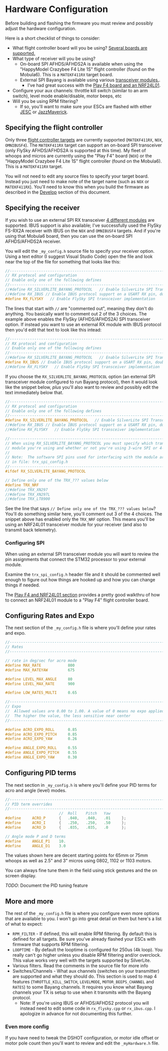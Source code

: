 # Hardware Configuration

Before building and flashing the firmware you must review and possibly adjust the hardware configuration.

Here is a short checklist of things to consider:

* What flight controller board will you be using? [Several boards are supported.](Targets.md)
* What type of receiver will you be using?
    * On-board SPI AFHDS/AFHDS2A is available when using the "HappyModel Crazybee F4 Lite 1S" flight controller (found on the Mobula6). This is a `MATEKF411RX` target board.
    * External SPI Bayang is available using various [transceiver modules.](Transceiver.md).
        * I've had great success with the [Play F4 board and an NRF24L01](PlayF4_NRF24L01.md).
* Configure your aux channels: throttle kill switch (similar to an arm switch), level mode enable/disable, motor beeps, etc
* Will you be using RPM filtering?
    * If so, you'll want to make sure your ESCs are flashed with either [JESC](https://jflight.net/) or [JazzMaverick](https://github.com/JazzMaverick/BLHeli/tree/JazzMaverick-patch-1/BLHeli_S%20SiLabs).

## Specifying the flight controller

Only three [flight controller targets](Targets.md) are currently supported (`MATEKF411RX`, `NOX`, `OMNIBUSF4`). The `MATEKF411RX` target can support an on-board SPI transceiver (only FlySky AFHDS/AFHDS2A is supported at this time). My fleet of whoops and micros are currently using the "Play F4" board (`NOX`) or the "HappyModel Crazybee F4 Lite 1S" flight controller (found on the Mobula6). This is a `MATEKF411RX` target.

You will not need to edit any source files to specify your target board. Instead you just need to make note of the target name
(such as `NOX` or `MATEKF411RX`). You'll need to know this when you build the firmware as described in the [Develop](Develop.md) section of this document.

## Specifying the receiver

If you wish to use an external SPI RX transceiver [4 different modules](Transceiver.md) are supported. IBUS support is also available; I've successfully used the FlySky FS-RX2A receiver with IBUS on the `NOX` and `OMNIBUSF4` targets. And if you're using that Mobula6 board, then you can use the on-board SPI AFHDS/AFHDS2A receiver.

You will edit the `_my_config.h` source file to specify your receiver option. Using a text editor (I suggest Visual Studio Code) open the file and look near the top of the file for something that looks like this:

```c++
//------------------------------------------------------------------------------
// RX protocol and configuration
// Enable only one of the following defines
//------------------------------------------------------------------------------
//#define RX_SILVERLITE_BAYANG_PROTOCOL   // Enable SilverLite SPI Transceiver RX implementation
//#define RX_IBUS // Enable IBUS protocol support on a USART RX pin, double-check rx_ibus.cpp and define one of: FLYSKY_i6_MAPPING, TURNIGY_EVOLUTION_MAPPING
#define RX_FLYSKY   // Enable FlySky SPI transceiver implementation
```

The lines that start with `//` are "commented out", meaning they don't do anything.
You basically want to comment out 2 of the 3 choices. The example above enables
the FlySky (AFHDS/AFHDS2A) SPI transceiver option. If instead you want to use an external RX module
with IBUS protocol then you'd edit that text to look like this intead:

```c++
//------------------------------------------------------------------------------
// RX protocol and configuration
// Enable only one of the following defines
//------------------------------------------------------------------------------
//#define RX_SILVERLITE_BAYANG_PROTOCOL   // Enable SilverLite SPI Transceiver RX implementation
#define RX_IBUS // Enable IBUS protocol support on a USART RX pin, double-check rx_ibus.cpp and define one of: FLYSKY_i6_MAPPING, TURNIGY_EVOLUTION_MAPPING
//#define RX_FLYSKY   // Enable FlySky SPI transceiver implementation
```

If you choose the `RX_SILVERLITE_BAYANG_PROTOCOL` option (an external SPI transceiver module
configured to run Bayang protocol), then it would look like the snippet below, *plus* you'll
also want to review and possibly edit the text immediately below that.

```c++
//------------------------------------------------------------------------------
// RX protocol and configuration
// Enable only one of the following defines
//------------------------------------------------------------------------------
#define RX_SILVERLITE_BAYANG_PROTOCOL   // Enable SilverLite SPI Transceiver RX implementation
//#define RX_IBUS // Enable IBUS protocol support on a USART RX pin, double-check rx_ibus.cpp and define one of: FLYSKY_i6_MAPPING, TURNIGY_EVOLUTION_MAPPING
//#define RX_FLYSKY   // Enable FlySky SPI transceiver implementation

//------------------------------------------------------------------------------
// When using RX_SILVERLITE_BAYANG_PROTOCOL you must specify which transceiver
// module you're using and whether or not you're using 3-wire SPI or 4-wire SPI.
//
// Note:  The software SPI pins used for interfacing with the module are defined 
// in file: trx_spi_config.h
//------------------------------------------------------------------------------
#ifdef RX_SILVERLITE_BAYANG_PROTOCOL

// Define only one of the TRX_??? values below
#define TRX_NRF
//#define TRX_XN297
//#define TRX_XN297L
//#define TRX_LT8900
```

See the line that says `// Define only one of the TRX_??? values below`?
You'll do something similar here, you'll comment out 3 of the 4 choices.
The snippet above has enabled only the `TRX_NRF` option. This means you'll be
using an NRF24L01 transceiver module for your receiver (and also to transmit back
telemetry).

### Configuring SPI

When using an external SPI transceiver module you will want to review the pin assignments that
connect the STM32 processor to your external module. 

Examine the `trx_spi_config.h` header file and it should be commented well enough to figure out how
things are hooked up and how you can change things if needed.

The [Play F4 and NRF24L01 section](PlayF4_NRF24L01.md) provides a pretty good walkthru of how to
connect an NRF24L01 module to a "Play F4" flight controller board.


## Configuring Rates and Expo
The next section of the `_my_config.h` file is where you'll define your rates and expo.

```c++
//------------------------------------------------------------------------------
// Rates
//------------------------------------------------------------------------------

// rate in deg/sec for acro mode
#define MAX_RATE            800
#define MAX_RATEYAW         675

#define LEVEL_MAX_ANGLE     80
#define LEVEL_MAX_RATE      900

#define LOW_RATES_MULTI     0.65

//------------------------------------------------------------------------------
// Expo
//  Allowed values are 0.00 to 1.00. A value of 0 means no expo applied
//  The higher the value, the less sensitive near center
//------------------------------------------------------------------------------

#define ACRO_EXPO_ROLL      0.85
#define ACRO_EXPO_PITCH     0.85
#define ACRO_EXPO_YAW       0.26

#define ANGLE_EXPO_ROLL     0.55
#define ANGLE_EXPO_PITCH    0.55
#define ANGLE_EXPO_YAW      0.30

```

## Configuring PID terms

The next section in `_my_config.h` is where you'll define your PID terms for acro and angle (level) modes.

```c++
//------------------------------------------------------------------------------
// PID term overrides
//------------------------------------------------------------------------------
                        //  Roll    Pitch   Yaw
#define     ACRO_P      {   .040,   .040,   .01     };
#define     ACRO_I      {   .250,   .250,   .50     };
#define     ACRO_D      {   .035,   .035,   .0      };

// Angle mode P and D terms
#define     ANGLE_P1    10.
#define     ANGLE_D1    3.0
```

The values shown here are decent starting points for 65mm or 75mm whoops as well as 2.5" and 3" micros using 0802, 1102 or 1103 motors.

You can always fine tune them in the field using stick gestures and the on screen display.

*TODO*: Document the PID tuning feature


## More and more
The rest of the `_my_config.h` file is where you configure even more options that 
are available to you. I won't go into great detail on them but here's a list of what to expect:

* `RPM_FILTER` - If defined, this will enable RPM filtering. By default this is defined for all targets. Be sure you've already flashed your ESCs with firmware that supports RPM filtering.
* `LOOPTIME` - By default the looptime is configured for 250us (4k loop). You really can't go higher unless you disable RPM filtering and/or overclock. This value works very well with the targets supported by SilverLite.
* Various filters. Read the comments in the source file for more info
* Switches/Channels - What aux channels (switches on your transmitter) are supported and what they should do. This section is used to map 4 features (`THROTTLE_KILL_SWITCH`, `LEVELMODE`, `MOTOR_BEEPS_CHANNEL` and `RATES`) to some Bayang channels. It requires you know what Bayang channels your TX is setup to use when it transmits with the Bayang protocol.
    * Note: If you're using IBUS or AFHDS/AFHDS2 protocol you will instead need to edit some code in `rx_flysky.cpp` or `rx_ibus.cpp`. I apologize in advance for not documenting this further. 

### Even more config

If you have need to tweak the DSHOT configuration, or motor idle offset or motor pole count then you'll want to review and edit the `_myHardware.h` file.


